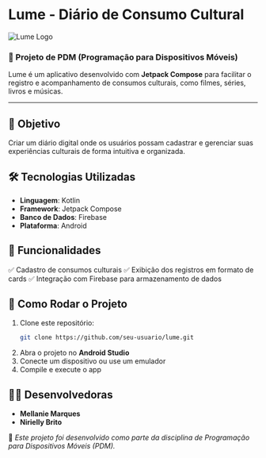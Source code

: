 # Lume - Diário de Consumo Cultural

![Lume Logo](#) <!-- Adicione um link para o logo caso tenha -->

### 📱 Projeto de PDM (Programação para Dispositivos Móveis)

Lume é um aplicativo desenvolvido com **Jetpack Compose** para facilitar o registro e acompanhamento de consumos culturais, como filmes, séries, livros e músicas.

---

## 🎯 Objetivo
Criar um diário digital onde os usuários possam cadastrar e gerenciar suas experiências culturais de forma intuitiva e organizada.

## 🛠️ Tecnologias Utilizadas
- **Linguagem**: Kotlin
- **Framework**: Jetpack Compose
- **Banco de Dados**: Firebase
- **Plataforma**: Android

## 🚀 Funcionalidades
✅ Cadastro de consumos culturais
✅ Exibição dos registros em formato de cards
✅ Integração com Firebase para armazenamento de dados

## 📌 Como Rodar o Projeto
1. Clone este repositório:
   ```sh
   git clone https://github.com/seu-usuario/lume.git
   ```
2. Abra o projeto no **Android Studio**
3. Conecte um dispositivo ou use um emulador
4. Compile e execute o app

## 👩‍💻 Desenvolvedoras
- **Mellanie Marques**
- **Nirielly Brito**

📌 *Este projeto foi desenvolvido como parte da disciplina de Programação para Dispositivos Móveis (PDM).*


